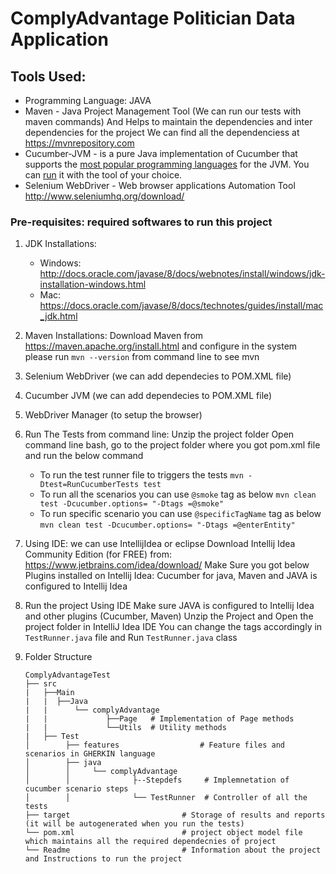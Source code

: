 ComplyAdvantage Politician Data Application
===========================================
## Tools Used:
* Programming Language: JAVA
* Maven -  Java Project Management Tool (We can run our tests with maven commands)
           And Helps to maintain the dependencies and inter dependencies for the project
           We can find all the dependenciess at https://mvnrepository.com   
* Cucumber-JVM - is a pure Java implementation of Cucumber that supports the [most popular programming languages](https://cukes.info/docs/reference/jvm#running) for the JVM.
                You can [run](https://cukes.info/docs/reference/jvm#running) it with the tool of your choice.
* Selenium WebDriver - Web browser applications Automation Tool 
                    http://www.seleniumhq.org/download/

### Pre-requisites: required softwares to run this project
1. JDK Installations: 
    * Windows: http://docs.oracle.com/javase/8/docs/webnotes/install/windows/jdk-installation-windows.html
    * Mac: https://docs.oracle.com/javase/8/docs/technotes/guides/install/mac_jdk.html
2. Maven Installations: Download Maven from https://maven.apache.org/install.html and configure in the system
    please run `mvn --version` from command line to see mvn
3. Selenium WebDriver (we can add dependecies to POM.XML file)
4. Cucumber JVM (we can add dependecies to POM.XML file)
5. WebDriver Manager (to setup the browser)
6. Run The Tests from command line:
   Unzip the project folder
   Open command line bash, go to the project folder where you got pom.xml file and run the below command
   * To run the test runner file to triggers the tests
        `mvn -Dtest=RunCucumberTests test`
   * To run all the scenarios you can use `@smoke` tag as below
        `mvn clean test -Dcucumber.options= "-Dtags =@smoke"`
   * To run specific scenario you can use `@specificTagName` tag as below
        `mvn clean test -Dcucumber.options= "-Dtags =@enterEntity"`

7. Using IDE:
   we can use IntellijIdea or eclipse 
   Download Intellij Idea Community Edition (for FREE) from: https://www.jetbrains.com/idea/download/
   Make Sure you got below Plugins installed on Intellij Idea:
   Cucumber for java, Maven and JAVA is configured to Intellij Idea
   
8. Run the project Using IDE 
    Make sure JAVA is configured to Intellij Idea and other plugins (Cucumber, Maven)
    Unzip the Project and Open the project folder in IntelliJ Idea IDE
    You can change the tags accordingly in `TestRunner.java` file and Run `TestRunner.java` class

9. Folder Structure
    ```
    ComplyAdvantageTest
    ├── src
    |   ├──Main
    |   |  ├──Java
    |   |      └── complyAdvantage
    |   |             ├──Page   # Implementation of Page methods
    |   |             └──Utils  # Utility methods
    |   ├── Test                 
    │        ├── features                  # Feature files and scenarios in GHERKIN language
    │        ├── java
    │        │     └── complyAdvantage
    │        │              ├--Stepdefs     # Implemnetation of cucumber scenario steps
    │        │              └── TestRunner  # Controller of all the tests
    ├── target                         # Storage of results and reports (it will be autogenerated when you run the tests)
    └── pom.xml                        # project object model file which maintains all the required dependecnies of project
    └── Readme                         # Information about the project and Instructions to run the project
    ```

    